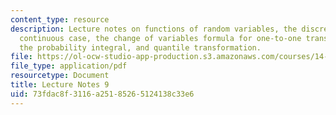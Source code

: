 ```yaml
---
content_type: resource
description: Lecture notes on functions of random variables, the discreet case, the
  continuous case, the change of variables formula for one-to-one transformations,
  the probability integral, and quantile transformation.
file: https://ol-ocw-studio-app-production.s3.amazonaws.com/courses/14-30-introduction-to-statistical-methods-in-economics-spring-2009/73fdac8f3116a25185265124138c33e6_MIT14_30s09_lec09.pdf
file_type: application/pdf
resourcetype: Document
title: Lecture Notes 9
uid: 73fdac8f-3116-a251-8526-5124138c33e6
---
```

